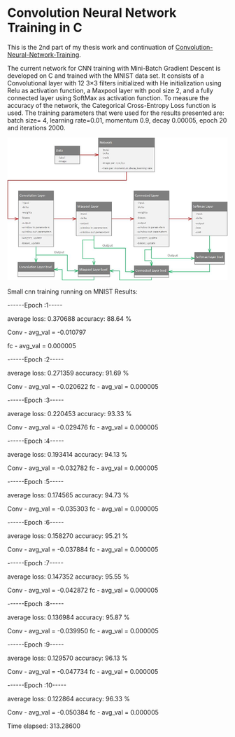# Convolution Neural Network Training in C 
This is the 2nd part of my thesis work and continuation of [Convolution-Neural-Network-Training](https://github.com/gflengas/Convolution-Neural-Network-Training).

The current network for CNN training with Mini-Batch Gradient Descent is developed on C and 
trained with the MNIST data set. It consists of a Convolutional layer with 12 3×3 filters 
initialized with He initialization using Relu as activation function, a Maxpool layer with pool 
size 2, and a fully connected layer using SoftMax as activation function. To measure the 
accuracy of the network, the Categorical Cross-Entropy Loss function is used. The training 
parameters that were used for the results presented are: batch size= 4, learning rate=0.01, 
momentum 0.9, decay 0.00005, epoch 20 and iterations 2000.

![network image](https://github.com/gflengas/equinoxNet/blob/main/flow%20of%20simple%20cnn.jpg)

Small cnn training running on MNIST 
Results:

------Epoch :1-----

average loss: 0.370688 accuracy: 88.64 %

Conv - avg_val = -0.010797

fc - avg_val = 0.000005

------Epoch :2-----

average loss: 0.271359 accuracy: 91.69 %

Conv - avg_val = -0.020622
fc - avg_val = 0.000005

------Epoch :3-----

average loss: 0.220453 accuracy: 93.33 %

Conv - avg_val = -0.029476
fc - avg_val = 0.000005

------Epoch :4-----

average loss: 0.193414 accuracy: 94.13 %

Conv - avg_val = -0.032782
fc - avg_val = 0.000005

------Epoch :5-----

average loss: 0.174565 accuracy: 94.73 %

Conv - avg_val = -0.035303
fc - avg_val = 0.000005

------Epoch :6-----

average loss: 0.158270 accuracy: 95.21 %

Conv - avg_val = -0.037884
fc - avg_val = 0.000005

------Epoch :7-----

average loss: 0.147352 accuracy: 95.55 %

Conv - avg_val = -0.042872
fc - avg_val = 0.000005

------Epoch :8-----

average loss: 0.136984 accuracy: 95.87 %

Conv - avg_val = -0.039950
fc - avg_val = 0.000005

------Epoch :9-----

average loss: 0.129570 accuracy: 96.13 %

Conv - avg_val = -0.047734
fc - avg_val = 0.000005

------Epoch :10-----

average loss: 0.122864 accuracy: 96.33 %

Conv - avg_val = -0.050384
fc - avg_val = 0.000005

Time elapsed: 313.28600
